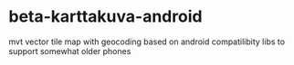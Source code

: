 # beta-karttakuva-android

mvt vector tile map with geocoding 
based on android compatilibity libs to support somewhat older phones 
